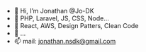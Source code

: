 - 👋 Hi, I’m Jonathan @Jo-DK
- 👀 PHP, Laravel, JS, CSS, Node...
- 🌱 React, AWS, Design Patters, Clean Code
- 💞️ ...
- 📫 mail: jonathan.nsdk@gmail.com

<!---
Jo-DK/Jo-DK is a ✨ special ✨ repository because its `README.md` (this file) appears on your GitHub profile.
You can click the Preview link to take a look at your changes.
--->
